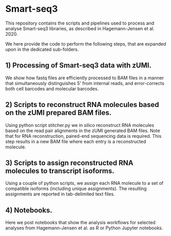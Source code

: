 # Smart-seq3

This repository contains the scripts and pipelines used to process and analyse Smart-seq3 libraries, as described in Hagemann-Jensen et al. 2020. 

We here provide the code to perform the following steps, that are expanded upon in the dedicated sub-folders.

## 1) Processing of Smart-seq3 data with zUMI. 
We show how fastq files are efficiently processed to BAM files in a manner that simultaneously distinguishes 5' from internal reads, and error-corrects both cell barcodes and molecular barcodes.

## 2) Scripts to reconstruct RNA molecules based on the zUMI prepared BAM files.
Using python script stitcher.py we in silico reconstruct RNA molecules based on the read pair alignments in the zUMI generated BAM files. Note that for RNA reconstruction, paired-end sequencing data is required. This step results in a new BAM file where each entry is a reconstructed molecule.

## 3) Scripts to assign reconstructed RNA molecules to transcript isoforms.
Using a couple of python scripts, we assign each RNA molecule to a set of compatible isoforms (including unique assignments). The resulting assignments are reported in tab-delimited text files.

## 4) Notebooks.
Here we post notebooks that show the analysis workflows for selected analyses from Hagemann-Jensen et al. as R or Python Jupyter notebooks.

